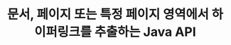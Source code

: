 ---
############################# Static ############################
layout: "auto-gen-gist"
draft: false
path: "ko/parser/java/extract/csv/"
otherformats: DOC DOT DOCX DOCM DOTX DOTM TXT ODT OTT RTF PDF XHTML MHTML MD XML EPUB FB2 CHM XLS XLT XLSX XLSM XLSB XLTX XLTM ODS OTS XLA XLAM PPT PPTX  PPS POT PPSX PPTM POTX PPSM ODP OTP PST OST EML EMLX MSG ONE 

############################# Head ############################
head_title: "Java API를 통해 문서, 페이지 또는 페이지 영역에서 하이퍼링크 추출"
head_description: "GroupDocs.Parser Java API를 사용하면 개발자가 문서, 문서의 페이지 또는 Excel, PowerPoint, PDF, Outlook 등의 특정 페이지 영역에서 하이퍼링크를 추출할 수 있습니다."

############################# Header ############################
title: "문서, 페이지 또는 특정 페이지 영역에서 하이퍼링크를 추출하는 Java API "
description: "GroupDocs.Parser Java API를 사용하면 문서, 문서 페이지 또는 PDF, DOCX, PPTX, EML, MSG, XLS, XLSX, CSV, RTF, EPUB 등의 특정 페이지 영역에서 하이퍼링크를 추출할 수 있으므로 개발자가 작업을 쉽게 수행할 수 있습니다."

######################### Download Button #######################
button:
    enable: true

############################# About ############################
about:
    enable: true
    title: "Java를 통해 다양한 문서에서 하이퍼링크 추출을 수행하는 방법은 무엇입니까?"
    content: |
       이 웹 페이지는 몇 줄의 Java 코드를 사용하여 다양한 유형의 문서, 문서 페이지 또는 페이지의 특정 영역에서 하이퍼링크를 구문 분석하고 추출하는 방법을 설명합니다. 하이퍼링크는 페이지나 웹 사이트 사이를 탐색하는 데 매우 유용할 수 있으며 전체 문서 또는 문서 내의 특정 부분, 그래픽, 사운드, 전자 메일 주소 등을 가리킬 수 있습니다. Java용 GroupDocs.Parser는 소프트웨어 개발자가 문서를 구문 분석하고 자체 Java 응용 프로그램 내에서 널리 사용되는 다양한 문서에서 메타데이터와 텍스트를 추출할 수 있도록 하는 매우 강력한 API입니다. Word(DOC, DOCX), PowerPoint(PPT, PPTX), Excel(XLS, XLSX), LibreOffice 형식과 같은 PDF, 이메일, 전자책, Microsoft Office 형식과 같은 다양한 문서 유형에서 텍스트 및 하이퍼링크를 추출하기 위한 몇 가지 고급 기능이 포함되어 있습니다. 그리고 더 많은.

############################# content ############################
steps:
    enable: true
    block:
    - title_left: "CSV 문서에서 하이퍼링크를 추출하는 방법"
      content_left: |
       GroupDocs.Parser Java에는 CSV 문서에서 하이퍼링크를 추출하는 기능이 포함되어 있습니다. 다음 Java 코드 예제는 CSV 문서에서 하이퍼링크를 추출하는 방법을 보여줍니다. 

      title_right: "Java를 통해 하이퍼링크 추출"
      content_right: |
        * [Parser](https://apireference.groupdocs.com/parser/java/com.groupdocs.parser/Parser)의 인스턴스 생성
        * 문서가 하이퍼링크 추출을 지원하는지 확인
        * 문서에서 하이퍼링크 추출
        * [GetHyperlinks](https://apireference.groupdocs.com/parser/java/com.groupdocs.parser/Parser#getHyperlinks()) 메서드를 호출하여 전체 문서에서 모든 하이퍼링크를 추출합니다.
        * 하이퍼링크를 반복하고 하이퍼링크 URL 인쇄

      gisthash: "036de701f5f17a02dd2353ee547afd5b"
      gistfile: "extract_hyperlinks_form_documents.java"

    - title_left: "CSV 문서 페이지에서 하이퍼링크를 추출하는 방법"
      content_left: |
       GroupDocs.Parser .NET을 사용하면 소프트웨어 개발자가 몇 줄의 코드로 CSV 문서에서 하이퍼링크를 추출할 수 있습니다. 아래 C# .NET 코드는 CSV 문서 내 하이퍼링크 추출을 보여줍니다. 

      title_right: "Java를 통해 하이퍼링크 추출"
      content_right: |
        * [Parser](https://apireference.groupdocs.com/parser/java/com.groupdocs.parser/Parser)의 인스턴스 생성
        * 문서가 하이퍼링크 추출을 지원하는지 확인
        * [getDocumentInfo](https://apireference.groupdocs.com/parser/java/com.groupdocs.parser/Parser#getDocumentInfo()) 메서드를 호출하여 문서 정보를 가져옵니다.
        * 페이지를 반복하고 페이지 번호 인쇄
        * 문서에서 하이퍼링크 추출
        * [GetHyperlinks](https://apireference.groupdocs.com/parser/java/com.groupdocs.parser/Parser#getHyperlinks()) 메서드를 호출하여 전체 문서에서 모든 하이퍼링크를 추출합니다.
        * 하이퍼링크를 반복하고 하이퍼링크 URL 인쇄
     
      gisthash: "bcca6319f2287edb7295443c1def46ee"
      gistfile: "extract_hyperlinks_form_documents_page.java"
      
    - title_left: "CSV 문서 페이지 영역에서 하이퍼링크 추출"
      content_left: |
       GroupDocs.Parser Java API는 CSV 문서의 페이지 용이성에서 하이퍼링크를 추출하기 위한 완전한 지원을 제공했습니다. 다음 Java 코드는 프로그래머가 자체 Java 애플리케이션 내부의 CSV 문서 페이지 영역에서 하이퍼링크를 추출하는 방법을 보여줍니다.

      title_right: "Java를 사용하여 하이퍼링크를 추출하는 방법은 무엇입니까?"
      content_right: |
        * [Parser](https://apireference.groupdocs.com/parser/java/com.groupdocs.parser/Parser)의 인스턴스 생성
        * 하이퍼링크 추출 지원 문서 확인
        * 하이퍼링크 추출에 사용되는 옵션 생성
        * [GetHyperlinks](https://apireference.groupdocs.com/parser/java/com.groupdocs.parser/Parser#getHyperlinks()) 메서드를 호출하여 전체 문서에서 모든 하이퍼링크를 추출합니다.
        * 하이퍼링크를 반복하고 하이퍼링크 URL 인쇄
     
      gisthash: "4aefff1fcc6733c0fc12b736d7e36711"
      gistfile: "hyperlinks_extraction_from_document_page_area.java"

    - title_left: "시스템 요구 사항"
      content_left: |
       Java용 GroupDocs.Parser는 모든 주요 플랫폼 및 운영 체제에서 지원됩니다. Microsoft Word, Excel, PowerPoint, Outlook, OpenOffice 및 50개 이상의 기타 형식으로 문서를 생성할 수 있습니다. 전체 시스템 요구 사항 가이드를 보려면 아래 코드를 실행하기 전에 시스템 요구 사항을 방문하십시오. 시스템에 다음 전제 조건이 설치되어 있는지 확인하십시오.
         * 운영 체제: 마이크로소프트 윈도우, 리눅스, 맥OS
         * 자바 버전 지원: J2SE 7.0(1.7), J2SE 8.0(1.8) 이상
         * GroupDocs[Repository](https://repository.groupdocs.com/webapp/#/artifacts/browse/tree/General/repo/com/groupdocs/groupdocs-parser)에서 최신 버전의 GroupDocs.Assembly Java API 다운로드
        
      title_right: "GroupDocs.Assembly를 사용하는 이유"
      content_right: |
        * 지원되는 문서에서 일반 텍스트를 추출합니다.
        * 목차 추출 지원
        * 형식이 지정된 텍스트, 메타데이터, 이미지, 컨테이너 및 첨부 파일을 추출합니다.
        * 사용자 정의 템플릿을 통한 문서 구문 분석.
        * 키워드 또는 정규식을 사용하여 텍스트를 검색합니다.
        * 구조화된 텍스트 추출 지원
        * 지원되는 일부 문서 형식의 목차를 추출합니다.
        * PDF 문서에서 양식 데이터를 구문 분석합니다.

demos:
    enable: true
        

more_formats:
    enable: true


back_to_top:
    enable: true
---